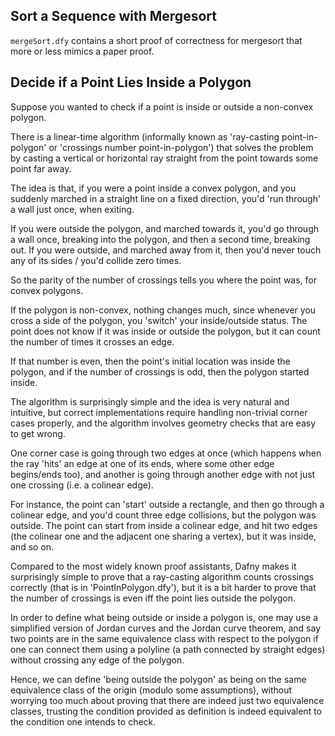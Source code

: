 ## Sort a Sequence with Mergesort

`mergeSort.dfy` contains a short proof of correctness for mergesort that
more or less mimics a paper proof.

## Decide if a Point Lies Inside a Polygon

Suppose you wanted to check if a point is inside or outside a non-convex polygon.

There is a linear-time algorithm (informally known as 'ray-casting point-in-polygon'
or 'crossings number point-in-polygon') that solves the problem by casting a vertical
or horizontal ray straight from the point towards some point far away.

The idea is that, if you were a point inside a convex polygon, and you suddenly marched in a straight
line on a fixed direction, you'd 'run through' a wall just once, when exiting.

If you were outside the polygon, and marched towards it, you'd go through a wall once,
breaking into the polygon, and then a second time, breaking out. If you were outside,
and marched away from it, then you'd never touch any of its sides / you'd collide zero times.

So the parity of the number of crossings tells you where the point was, for convex polygons.

If the polygon is non-convex, nothing changes much, since whenever you cross a side of the polygon,
you 'switch' your inside/outside status. The point does not know if it was inside or outside
the polygon, but it can count the number of times it crosses an edge. 

If that number is even, then the point's initial location was inside the polygon, and if the
number of crossings is odd, then the polygon started inside.

The algorithm is surprisingly simple and the idea is very natural and intuitive, but
correct implementations require handling non-trivial corner cases properly, and the
algorithm involves geometry checks that are easy to get wrong.

One corner case is going through two edges at once (which happens when the ray 'hits'
an edge at one of its ends, where some other edge begins/ends too), and another
is going through another edge with not just one crossing (i.e. a colinear edge).

For instance, the point can 'start' outside a rectangle, and then go through a colinear
edge, and you'd count three edge collisions, but the polygon was outside. The point
can start from inside a colinear edge, and hit two edges (the colinear one and the 
adjacent one sharing a vertex), but it was inside, and so on.

Compared to the most widely known proof assistants, Dafny makes it surprisingly simple
to prove that a ray-casting algorithm counts crossings correctly (that is in 'PointInPolygon.dfy'),
but it is a bit harder to prove that the number of crossings is even iff the point lies outside the polygon.

In order to define what being outside or inside a polygon is, one may use a simplified
version of Jordan curves and the Jordan curve theorem, and say two points are in the
same equivalence class with respect to the polygon if one can connect them using a polyline
(a path connected by straight edges) without crossing any edge of the polygon.

Hence, we can define 'being outside the polygon' as being on the same equivalence
class of the origin (modulo some assumptions), without worrying too much about
proving that there are indeed just two equivalence classes, trusting the condition
provided as definition is indeed equivalent to the condition one intends to check.

